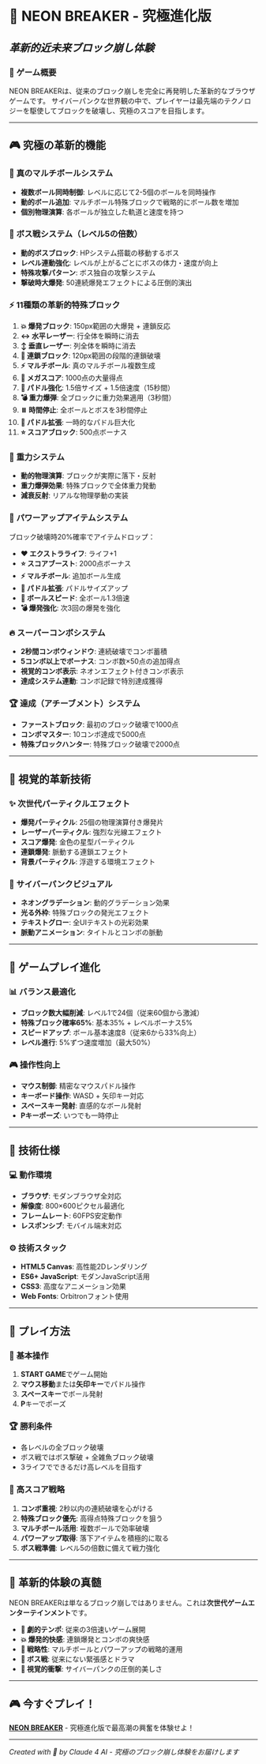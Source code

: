 # 🚀 **NEON BREAKER** - 究極進化版
## *革新的近未来ブロック崩し体験*

### 🌟 **ゲーム概要**
NEON BREAKERは、従来のブロック崩しを完全に再発明した革新的なブラウザゲームです。
サイバーパンクな世界観の中で、プレイヤーは最先端のテクノロジーを駆使してブロックを破壊し、究極のスコアを目指します。

---

## 🎮 **究極の革新的機能**

### 🚀 **真のマルチボールシステム**
- **複数ボール同時制御**: レベルに応じて2-5個のボールを同時操作
- **動的ボール追加**: マルチボール特殊ブロックで戦略的にボール数を増加
- **個別物理演算**: 各ボールが独立した軌道と速度を持つ

### 👾 **ボス戦システム（レベル5の倍数）**
- **動的ボスブロック**: HPシステム搭載の移動するボス
- **レベル連動強化**: レベルが上がるごとにボスの体力・速度が向上
- **特殊攻撃パターン**: ボス独自の攻撃システム
- **撃破時大爆発**: 50連続爆発エフェクトによる圧倒的演出

### ⚡ **11種類の革新的特殊ブロック**
1. **💥 爆発ブロック**: 150px範囲の大爆発 + 連鎖反応
2. **↔️ 水平レーザー**: 行全体を瞬時に消去
3. **↕️ 垂直レーザー**: 列全体を瞬時に消去
4. **🔗 連鎖ブロック**: 120px範囲の段階的連鎖破壊
5. **⚡ マルチボール**: 真のマルチボール複数生成
6. **💎 メガスコア**: 1000点の大量得点
7. **🚀 パドル強化**: 1.5倍サイズ + 1.5倍速度（15秒間）
8. **💣 重力爆弾**: 全ブロックに重力効果適用（3秒間）
9. **⏸️ 時間停止**: 全ボールとボスを3秒間停止
10. **🎯 パドル拡張**: 一時的なパドル巨大化
11. **⭐ スコアブロック**: 500点ボーナス

### 🌌 **重力システム**
- **動的物理演算**: ブロックが実際に落下・反射
- **重力爆弾効果**: 特殊ブロックで全体重力発動
- **減衰反射**: リアルな物理挙動の実装

### 🎁 **パワーアップアイテムシステム**
ブロック破壊時20%確率でアイテムドロップ：
- **❤️ エクストラライフ**: ライフ+1
- **⭐ スコアブースト**: 2000点ボーナス
- **⚡ マルチボール**: 追加ボール生成
- **📏 パドル拡張**: パドルサイズアップ
- **🚀 ボールスピード**: 全ボール1.3倍速
- **💣 爆発強化**: 次3回の爆発を強化

### 🔥 **スーパーコンボシステム**
- **2秒間コンボウィンドウ**: 連続破壊でコンボ蓄積
- **5コンボ以上でボーナス**: コンボ数×50点の追加得点
- **視覚的コンボ表示**: ネオンエフェクト付きコンボ表示
- **達成システム連動**: コンボ記録で特別達成獲得

### 🏆 **達成（アチーブメント）システム**
- **ファーストブロック**: 最初のブロック破壊で1000点
- **コンボマスター**: 10コンボ達成で5000点
- **特殊ブロックハンター**: 特殊ブロック破壊で2000点

---

## 🎨 **視覚的革新技術**

### ✨ **次世代パーティクルエフェクト**
- **爆発パーティクル**: 25個の物理演算付き爆発片
- **レーザーパーティクル**: 強烈な光線エフェクト
- **スコア爆発**: 金色の星型パーティクル
- **連鎖爆発**: 脈動する連鎖エフェクト
- **背景パーティクル**: 浮遊する環境エフェクト

### 🌈 **サイバーパンクビジュアル**
- **ネオングラデーション**: 動的グラデーション効果
- **光る外枠**: 特殊ブロックの発光エフェクト
- **テキストグロー**: 全UIテキストの光彩効果
- **脈動アニメーション**: タイトルとコンボの脈動

---

## 🎯 **ゲームプレイ進化**

### 📊 **バランス最適化**
- **ブロック数大幅削減**: レベル1で24個（従来60個から激減）
- **特殊ブロック確率65%**: 基本35% + レベルボーナス5%
- **スピードアップ**: ボール基本速度8（従来6から33%向上）
- **レベル進行**: 5%ずつ速度増加（最大50%）

### 🎮 **操作性向上**
- **マウス制御**: 精密なマウスパドル操作
- **キーボード操作**: WASD + 矢印キー対応
- **スペースキー発射**: 直感的なボール発射
- **Pキーポーズ**: いつでも一時停止

---

## 🌟 **技術仕様**

### 💻 **動作環境**
- **ブラウザ**: モダンブラウザ全対応
- **解像度**: 800×600ピクセル最適化
- **フレームレート**: 60FPS安定動作
- **レスポンシブ**: モバイル端末対応

### ⚙️ **技術スタック**
- **HTML5 Canvas**: 高性能2Dレンダリング
- **ES6+ JavaScript**: モダンJavaScript活用
- **CSS3**: 高度なアニメーション効果
- **Web Fonts**: Orbitronフォント使用

---

## 🚀 **プレイ方法**

### 🎯 **基本操作**
1. **START GAME**でゲーム開始
2. **マウス移動**または**矢印キー**でパドル操作
3. **スペースキー**でボール発射
4. **P**キーでポーズ

### 🏆 **勝利条件**
- 各レベルの全ブロック破壊
- ボス戦ではボス撃破 + 全雑魚ブロック破壊
- 3ライフでできるだけ高レベルを目指す

### 💎 **高スコア戦略**
1. **コンボ重視**: 2秒以内の連続破壊を心がける
2. **特殊ブロック優先**: 高得点特殊ブロックを狙う
3. **マルチボール活用**: 複数ボールで効率破壊
4. **パワーアップ取得**: 落下アイテムを積極的に取る
5. **ボス戦準備**: レベル5の倍数に備えて戦力強化

---

## 🎪 **革新的体験の真髄**

NEON BREAKERは単なるブロック崩しではありません。これは**次世代ゲームエンターテインメント**です。

- **🚀 劇的テンポ**: 従来の3倍速いゲーム展開
- **💥 爆発的快感**: 連鎖爆発とコンボの爽快感
- **🎯 戦略性**: マルチボールとパワーアップの戦略的運用
- **👾 ボス戦**: 従来にない緊張感とドラマ
- **🌈 視覚的衝撃**: サイバーパンクの圧倒的美しさ

---

## 🎮 **今すぐプレイ！**

**[NEON BREAKER](./index.html)** - 究極進化版で最高潮の興奮を体験せよ！

---

*Created with 💎 by Claude 4 AI - 究極のブロック崩し体験をお届けします*
